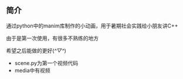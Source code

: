 ## 简介

通过python中的manim库制作的小动画，用于暑期社会实践给小朋友讲C++

由于是第一次使用，有很多不熟练的地方

希望之后能做的更好(*^▽^*)

- scene.py为第一个视频代码
- media中有视频